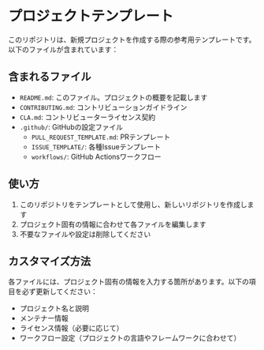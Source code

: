 # プロジェクトテンプレート

このリポジトリは、新規プロジェクトを作成する際の参考用テンプレートです。以下のファイルが含まれています：

## 含まれるファイル

- `README.md`: このファイル。プロジェクトの概要を記載します
- `CONTRIBUTING.md`: コントリビューションガイドライン
- `CLA.md`: コントリビューターライセンス契約
- `.github/`: GitHubの設定ファイル
  - `PULL_REQUEST_TEMPLATE.md`: PRテンプレート
  - `ISSUE_TEMPLATE/`: 各種Issueテンプレート
  - `workflows/`: GitHub Actionsワークフロー

## 使い方

1. このリポジトリをテンプレートとして使用し、新しいリポジトリを作成します
2. プロジェクト固有の情報に合わせて各ファイルを編集します
3. 不要なファイルや設定は削除してください

## カスタマイズ方法

各ファイルには、プロジェクト固有の情報を入力する箇所があります。以下の項目を必ず更新してください：

- プロジェクト名と説明
- メンテナー情報
- ライセンス情報（必要に応じて）
- ワークフロー設定（プロジェクトの言語やフレームワークに合わせて）
